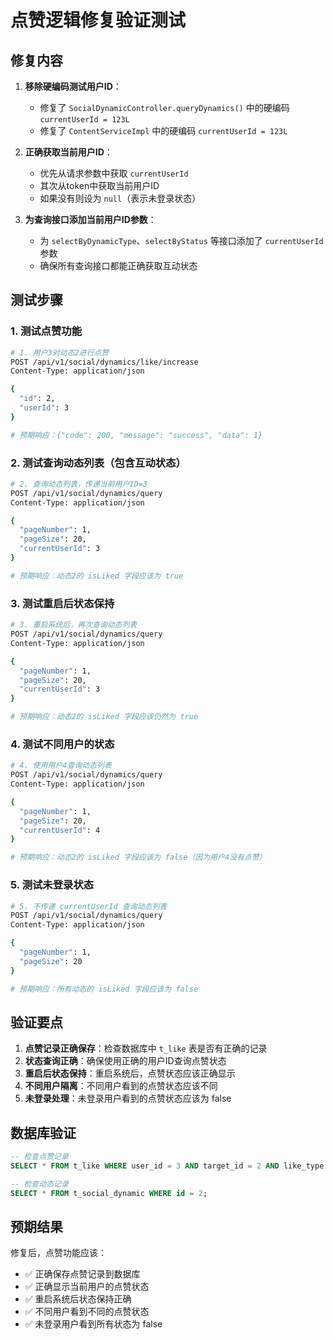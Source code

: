 # 点赞逻辑修复验证测试

## 修复内容

1. **移除硬编码测试用户ID**：
   - 修复了 `SocialDynamicController.queryDynamics()` 中的硬编码 `currentUserId = 123L`
   - 修复了 `ContentServiceImpl` 中的硬编码 `currentUserId = 123L`

2. **正确获取当前用户ID**：
   - 优先从请求参数中获取 `currentUserId`
   - 其次从token中获取当前用户ID
   - 如果没有则设为 `null`（表示未登录状态）

3. **为查询接口添加当前用户ID参数**：
   - 为 `selectByDynamicType`、`selectByStatus` 等接口添加了 `currentUserId` 参数
   - 确保所有查询接口都能正确获取互动状态

## 测试步骤

### 1. 测试点赞功能
```bash
# 1. 用户3对动态2进行点赞
POST /api/v1/social/dynamics/like/increase
Content-Type: application/json

{
  "id": 2,
  "userId": 3
}

# 预期响应：{"code": 200, "message": "success", "data": 1}
```

### 2. 测试查询动态列表（包含互动状态）
```bash
# 2. 查询动态列表，传递当前用户ID=3
POST /api/v1/social/dynamics/query
Content-Type: application/json

{
  "pageNumber": 1,
  "pageSize": 20,
  "currentUserId": 3
}

# 预期响应：动态2的 isLiked 字段应该为 true
```

### 3. 测试重启后状态保持
```bash
# 3. 重启系统后，再次查询动态列表
POST /api/v1/social/dynamics/query
Content-Type: application/json

{
  "pageNumber": 1,
  "pageSize": 20,
  "currentUserId": 3
}

# 预期响应：动态2的 isLiked 字段应该仍然为 true
```

### 4. 测试不同用户的状态
```bash
# 4. 使用用户4查询动态列表
POST /api/v1/social/dynamics/query
Content-Type: application/json

{
  "pageNumber": 1,
  "pageSize": 20,
  "currentUserId": 4
}

# 预期响应：动态2的 isLiked 字段应该为 false（因为用户4没有点赞）
```

### 5. 测试未登录状态
```bash
# 5. 不传递 currentUserId 查询动态列表
POST /api/v1/social/dynamics/query
Content-Type: application/json

{
  "pageNumber": 1,
  "pageSize": 20
}

# 预期响应：所有动态的 isLiked 字段应该为 false
```

## 验证要点

1. **点赞记录正确保存**：检查数据库中 `t_like` 表是否有正确的记录
2. **状态查询正确**：确保使用正确的用户ID查询点赞状态
3. **重启后状态保持**：重启系统后，点赞状态应该正确显示
4. **不同用户隔离**：不同用户看到的点赞状态应该不同
5. **未登录处理**：未登录用户看到的点赞状态应该为 false

## 数据库验证

```sql
-- 检查点赞记录
SELECT * FROM t_like WHERE user_id = 3 AND target_id = 2 AND like_type = 'DYNAMIC';

-- 检查动态记录
SELECT * FROM t_social_dynamic WHERE id = 2;
```

## 预期结果

修复后，点赞功能应该：
- ✅ 正确保存点赞记录到数据库
- ✅ 正确显示当前用户的点赞状态
- ✅ 重启系统后状态保持正确
- ✅ 不同用户看到不同的点赞状态
- ✅ 未登录用户看到所有状态为 false
